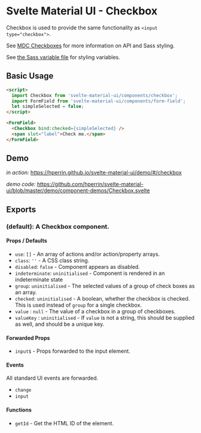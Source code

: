 # Svelte Material UI - Checkbox

Checkbox is used to provide the same functionality as `<input type="checkbox">`.

See [MDC Checkboxes](https://material.io/develop/web/components/input-controls/checkboxes/) for more information on API and Sass styling.

See [the Sass variable file](https://github.com/material-components/material-components-web/blob/master/packages/mdc-checkbox/_variables.scss) for styling variables.

## Basic Usage

```html
<script>
  import Checkbox from 'svelte-material-ui/components/checkbox';
  import FormField from 'svelte-material-ui/components/form-field';
  let simpleSelected = false;
</script>

<FormField>
  <Checkbox bind:checked={simpleSelected} />
  <span slot="label">Check me.</span>
</FormField>
```
## Demo

*in action:* https://hperrin.github.io/svelte-material-ui/demo/#/checkbox

*demo code:* https://github.com/hperrin/svelte-material-ui/blob/master/demo/component-demos/Checkbox.svelte

## Exports

### (default): A Checkbox component.

#### Props / Defaults

* `use`: `[]` - An array of actions and/or action/property arrays.
* `class`: `''` - A CSS class string.
* `disabled`: `false` - Component appears as disabled.
* `indeterminate`: `uninitialised` - Component is rendered in an indeterminate state
* `group`: `uninitialised` - The selected values of a group of check boxes as an array.
* `checked`: `uninitialised` - A boolean, whether the checkbox is checked. This is used instead of `group` for a single checkbox.
* `value` : `null` - The value of a checkbox in a group of checkboxes.
* `valueKey` : `uninitialised` - If `value` is not a string, this should be supplied as well, and should be a unique key.

#### Forwarded Props

* `input$` - Props forwarded to the input element.

#### Events

All standard UI events are forwarded.

* `change`
* `input`

#### Functions

* `getId` - Get the HTML ID of the element.
